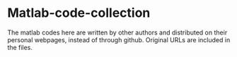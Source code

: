 # Matlab-code-collection
The matlab codes here are written by other authors and distributed on their personal webpages, instead of through github. Original URLs are included in the files.
